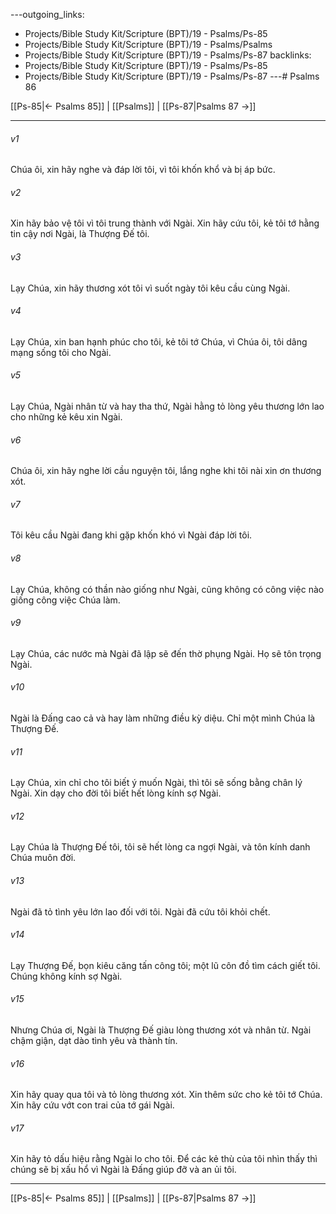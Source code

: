 ---outgoing_links:
  - Projects/Bible Study Kit/Scripture (BPT)/19 - Psalms/Ps-85
  - Projects/Bible Study Kit/Scripture (BPT)/19 - Psalms/Psalms
  - Projects/Bible Study Kit/Scripture (BPT)/19 - Psalms/Ps-87
backlinks:
  - Projects/Bible Study Kit/Scripture (BPT)/19 - Psalms/Ps-85
  - Projects/Bible Study Kit/Scripture (BPT)/19 - Psalms/Ps-87
---# Psalms 86

[[Ps-85|← Psalms 85]] | [[Psalms]] | [[Ps-87|Psalms 87 →]]
***



###### v1 
Chúa ôi, xin hãy nghe và đáp lời tôi, vì tôi khốn khổ và bị áp bức. 

###### v2 
Xin hãy bảo vệ tôi vì tôi trung thành với Ngài. Xin hãy cứu tôi, kẻ tôi tớ hằng tin cậy nơi Ngài, là Thượng Đế tôi. 

###### v3 
Lạy Chúa, xin hãy thương xót tôi vì suốt ngày tôi kêu cầu cùng Ngài. 

###### v4 
Lạy Chúa, xin ban hạnh phúc cho tôi, kẻ tôi tớ Chúa, vì Chúa ôi, tôi dâng mạng sống tôi cho Ngài. 

###### v5 
Lạy Chúa, Ngài nhân từ và hay tha thứ, Ngài hằng tỏ lòng yêu thương lớn lao cho những kẻ kêu xin Ngài. 

###### v6 
Chúa ôi, xin hãy nghe lời cầu nguyện tôi, lắng nghe khi tôi nài xin ơn thương xót. 

###### v7 
Tôi kêu cầu Ngài đang khi gặp khốn khó vì Ngài đáp lời tôi. 

###### v8 
Lạy Chúa, không có thần nào giống như Ngài, cũng không có công việc nào giống công việc Chúa làm. 

###### v9 
Lạy Chúa, các nước mà Ngài đã lập sẽ đến thờ phụng Ngài. Họ sẽ tôn trọng Ngài. 

###### v10 
Ngài là Đấng cao cả và hay làm những điều kỳ diệu. Chỉ một mình Chúa là Thượng Đế. 

###### v11 
Lạy Chúa, xin chỉ cho tôi biết ý muốn Ngài, thì tôi sẽ sống bằng chân lý Ngài. Xin dạy cho đời tôi biết hết lòng kính sợ Ngài. 

###### v12 
Lạy Chúa là Thượng Đế tôi, tôi sẽ hết lòng ca ngợi Ngài, và tôn kính danh Chúa muôn đời. 

###### v13 
Ngài đã tỏ tình yêu lớn lao đối với tôi. Ngài đã cứu tôi khỏi chết. 

###### v14 
Lạy Thượng Đế, bọn kiêu căng tấn công tôi; một lũ côn đồ tìm cách giết tôi. Chúng không kính sợ Ngài. 

###### v15 
Nhưng Chúa ơi, Ngài là Thượng Đế giàu lòng thương xót và nhân từ. Ngài chậm giận, dạt dào tình yêu và thành tín. 

###### v16 
Xin hãy quay qua tôi và tỏ lòng thương xót. Xin thêm sức cho kẻ tôi tớ Chúa. Xin hãy cứu vớt con trai của tớ gái Ngài. 

###### v17 
Xin hãy tỏ dấu hiệu rằng Ngài lo cho tôi. Để các kẻ thù của tôi nhìn thấy thì chúng sẽ bị xấu hổ vì Ngài là Đấng giúp đỡ và an ủi tôi.

***
[[Ps-85|← Psalms 85]] | [[Psalms]] | [[Ps-87|Psalms 87 →]]
